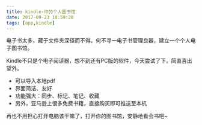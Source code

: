```yaml
---
title: kindle-你的个人图书馆
date: 2017-09-23 18:59:28
tags: [app,kindle]
---
```


电子书太多，藏于文件夹深径而不得。何不寻一电子书管理良器，建立一个个人电子图书馆。

Kindle不只是个电子阅读器，想不到还有PC版的软件，今天尝试了下，简直喜出望外。

- 可以导入本地pdf
- 界面简洁、友好
- 功能强大：同步、标记、笔记、收藏
- 另外，亚马逊上很多免费书籍，直接购买即可推送至本机

再也不用担心打开电脑该干嘛了，打开你的图书馆，安静地看会书吧~